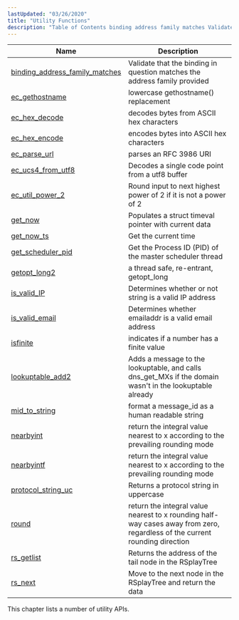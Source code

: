 ```yaml
---
lastUpdated: "03/26/2020"
title: "Utility Functions"
description: "Table of Contents binding address family matches Validate that the binding in question matches the address family provided ec gethostname lowercase gethostname replacement ec hex decode decodes bytes from ASCII hex characters ec hex encode encodes bytes into ASCII hex characters ec parse url parses an RFC 3986 URI ec..."
---
```



| Name                                                                                                                        | Description                                                                                                                 |
|-----------------------------------------------------------------------------------------------------------------------------|-----------------------------------------------------------------------------------------------------------------------------|
| [binding_address_family_matches](/momentum/3/3-api/apis-binding-address-family-matches) | Validate that the binding in question matches the address family provided                                                   |
| [ec_gethostname](/momentum/3/3-api/apis-ec-gethostname)                                 | lowercase gethostname() replacement                                                                                         |
| [ec_hex_decode](/momentum/3/3-api/apis-ec-hex-decode)                                   | decodes bytes from ASCII hex characters                                                                                     |
| [ec_hex_encode](/momentum/3/3-api/apis-ec-hex-encode)                                   | encodes bytes into ASCII hex characters                                                                                     |
| [ec_parse_url](/momentum/3/3-api/apis-ec-parse-url)                                     | parses an RFC 3986 URI                                                                                                      |
| [ec_ucs4_from_utf8](/momentum/3/3-api/apis-ec-ucs-4-from-utf-8)                           | Decodes a single code point from a utf8 buffer                                                                              |
| [ec_util_power_2](/momentum/3/3-api/apis-ec-util-power-2)                               | Round input to next highest power of 2 if it is not a power of 2                                                            |
| [get_now](/momentum/3/3-api/apis-get-now)                                               | Populates a struct timeval pointer with current data                                                                        |
| [get_now_ts](/momentum/3/3-api/apis-get-now-ts)                                         | Get the current time                                                                                                        |
| [get_scheduler_pid](/momentum/3/3-api/apis-get-scheduler-pid)                           | Get the Process ID (PID) of the master scheduler thread                                                                     |
| [getopt_long2](/momentum/3/3-api/apis-getopt-long-2)                                     | a thread safe, re-entrant, getopt_long                                                                                      |
| [is_valid_IP](/momentum/3/3-api/apis-is-valid-ip)                                       | Determines whether or not string is a valid IP address                                                                      |
| [is_valid_email](/momentum/3/3-api/apis-is-valid-email)                                 | Determines whether emailaddr is a valid email address                                                                       |
| [isfinite](/momentum/3/3-api/apis-isfinite)                                             | indicates if a number has a finite value                                                                                    |
| [lookuptable_add2](/momentum/3/3-api/apis-lookuptable-add-2)                             | Adds a message to the lookuptable, and calls dns_get_MXs if the domain wasn't in the lookuptable already                    |
| [mid_to_string](/momentum/3/3-api/apis-mid-to-string)                                   | format a message_id as a human readable string                                                                              |
| [nearbyint](/momentum/3/3-api/apis-nearbyint)                                           | return the integral value nearest to x according to the prevailing rounding mode                                            |
| [nearbyintf](/momentum/3/3-api/apis-nearbyintf)                                         | return the integral value nearest to x according to the prevailing rounding mode                                            |
| [protocol_string_uc](/momentum/3/3-api/apis-protocol-string-uc)                         | Returns a protocol string in uppercase                                                                                      |
| [round](/momentum/3/3-api/apis-round)                                                   | return the integral value nearest to x rounding half-way cases away from zero, regardless of the current rounding direction |
| [rs_getlist](/momentum/3/3-api/apis-rs-getlist)                                         | Returns the address of the tail node in the RSplayTree                                                                      |
| [rs_next](/momentum/3/3-api/apis-rs-next)                                               | Move to the next node in the RSplayTree and return the data                                                                 |

This chapter lists a number of utility APIs.